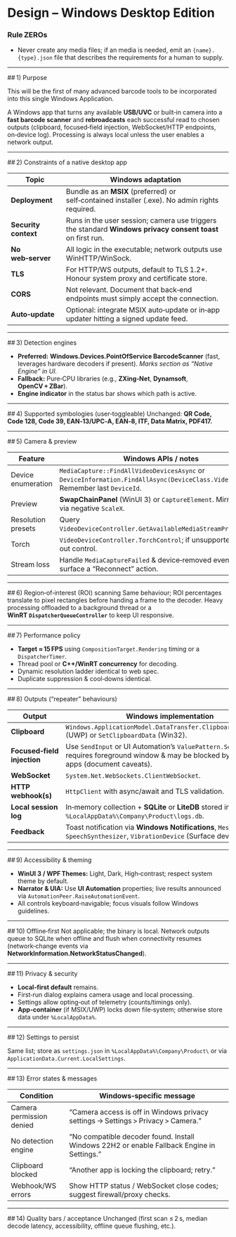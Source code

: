# Design – Windows Desktop Edition

### Rule ZEROs

* Never create any media files; if an media is needed, emit an `{name}.{type}.json` file that describes the requirements for a human to supply.

---

## 1) Purpose

This will be the first of many advanced barcode tools to be incorporated into this single Windows Application.

A Windows app that turns any available **USB/UVC** or built‑in camera into a **fast barcode scanner** and **rebroadcasts** each successful read to chosen outputs (clipboard, focused‑field injection, WebSocket/HTTP endpoints, on‑device log). Processing is always local unless the user enables a network output.

---

## 2) Constraints of a native desktop app

| Topic                | Windows adaptation                                                                                         |
| -------------------- | ---------------------------------------------------------------------------------------------------------- |
| **Deployment**       | Bundle as an **MSIX** (preferred) or self‑contained installer (.exe). No admin rights required.            |
| **Security context** | Runs in the user session; camera use triggers the standard **Windows privacy consent toast** on first run. |
| **No web‑server**    | All logic in the executable; network outputs use WinHTTP/WinSock.                                          |
| **TLS**              | For HTTP/WS outputs, default to TLS 1.2+. Honour system proxy and certificate store.                       |
| **CORS**             | Not relevant. Document that back‑end endpoints must simply accept the connection.                          |
| **Auto‑update**      | Optional: integrate MSIX auto‑update or in‑app updater hitting a signed update feed.                       |

---

## 3) Detection engines

* **Preferred:** **Windows.Devices.PointOfService BarcodeScanner** (fast, leverages hardware decoders if present).
  *Marks section as “Native Engine” in UI.*
* **Fallback:** Pure‑CPU libraries (e.g., **ZXing‑Net**, **Dynamsoft**, **OpenCV + ZBar**).
* **Engine indicator** in the status bar shows which path is active.

---

## 4) Supported symbologies (user‑toggleable)
Unchanged: **QR Code, Code 128, Code 39, EAN‑13/UPC‑A, EAN‑8, ITF, Data Matrix, PDF417.**

---

## 5) Camera & preview

| Feature            | Windows APIs / notes                                                                                                              |
| ------------------ | --------------------------------------------------------------------------------------------------------------------------------- |
| Device enumeration | `MediaCapture::FindAllVideoDevicesAsync` or `DeviceInformation.FindAllAsync(DeviceClass.VideoCapture)`. Remember last `DeviceId`. |
| Preview            | **SwapChainPanel** (WinUI 3) or `CaptureElement`. Mirror toggle via negative `ScaleX`.                                            |
| Resolution presets | Query `VideoDeviceController.GetAvailableMediaStreamProperties`.                                                                  |
| Torch              | `VideoDeviceController.TorchControl`; if unsupported, grey out control.                                                           |
| Stream loss        | Handle `MediaCaptureFailed` & device‑removed events; surface a “Reconnect” action.                                                |

---

## 6) Region‑of‑interest (ROI) scanning
Same behaviour; ROI percentages translate to pixel rectangles before handing a frame to the decoder. Heavy processing offloaded to a background thread or a **WinRT `DispatcherQueueController`** to keep UI responsive.

---

## 7) Performance policy

* **Target ≈ 15 FPS** using `CompositionTarget.Rendering` timing or a `DispatcherTimer`.
* Thread pool or **C++/WinRT concurrency** for decoding.
* Dynamic resolution ladder identical to web spec.
* Duplicate suppression & cool‑downs identical.

---

## 8) Outputs (“repeater” behaviours)

| Output                      | Windows implementation                                                                                                                       |
| --------------------------- | -------------------------------------------------------------------------------------------------------------------------------------------- |
| **Clipboard**               | `Windows.ApplicationModel.DataTransfer.Clipboard.SetContent` (UWP) or `SetClipboardData` (Win32).                                            |
| **Focused‑field injection** | Use `SendInput` or UI Automation’s `ValuePattern.SetValue`; requires foreground window & may be blocked by elevated apps (document caveats). |
| **WebSocket**               | `System.Net.WebSockets.ClientWebSocket`.                                                                                                     |
| **HTTP webhook(s)**         | `HttpClient` with async/await and TLS validation.                                                                                            |
| **Local session log**       | In‑memory collection + **SQLite** or **LiteDB** stored in `%LocalAppData%\Company\Product\logs.db`.                                          |
| **Feedback**                | Toast notification via **Windows Notifications**, `MessageBeep`, `SpeechSynthesizer`, `VibrationDevice` (Surface devices).                   |

---

## 9) Accessibility & theming

* **WinUI 3 / WPF Themes:** Light, Dark, High‑contrast; respect system theme by default.
* **Narrator & UIA:** Use **UI Automation** properties; live results announced via `AutomationPeer.RaiseAutomationEvent`.
* All controls keyboard‑navigable; focus visuals follow Windows guidelines.

---

## 10) Offline‑first
Not applicable; the binary is local. Network outputs queue to SQLite when offline and flush when connectivity resumes (network‑change events via **NetworkInformation.NetworkStatusChanged**).

---

## 11) Privacy & security

* **Local‑first default** remains.
* First‑run dialog explains camera usage and local processing.
* Settings allow opting‑out of telemetry (counts/timings only).
* **App‑container** (if MSIX/UWP) locks down file‑system; otherwise store data under `%LocalAppData%`.

---

## 12) Settings to persist

Same list; store as `settings.json` in `%LocalAppData%\Company\Product\` or via `ApplicationData.Current.LocalSettings`.

---

## 13) Error states & messages

| Condition                | Windows‑specific message                                                                   |
| ------------------------ | ------------------------------------------------------------------------------------------ |
| Camera permission denied | “Camera access is off in Windows privacy settings → Settings > Privacy > Camera.”          |
| No detection engine      | “No compatible decoder found. Install Windows 22H2 or enable Fallback Engine in Settings.” |
| Clipboard blocked        | “Another app is locking the clipboard; retry.”                                             |
| Webhook/WS errors        | Show HTTP status / WebSocket close codes; suggest firewall/proxy checks.                   |

---

## 14) Quality bars / acceptance
Unchanged (first scan ≤ 2 s, median decode latency, accessibility, offline queue flushing, etc.).

